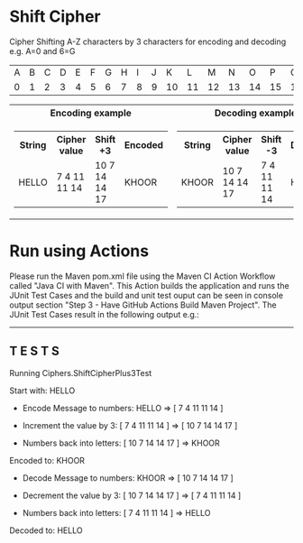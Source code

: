 # Shift Cipher
Cipher Shifting A-Z characters by 3 characters for encoding and decoding e.g. A=0 and 6=G
<table>
  <tr>
    <td>A</td>
    <td>B</td>
    <td>C</td>
    <td>D</td>
    <td>E</td>
    <td>F</td>
    <td>G</td>
    <td>H</td>
    <td>I</td>
    <td>J</td>
    <td>K</td>
    <td>L</td>
    <td>M</td>
    <td>N</td>
    <td>O</td>
    <td>P</td>
    <td>Q</td>
    <td>R</td>
    <td>...</td>
    <td>Z</td>
  </tr>
  <tr>
    <td>0</td>
    <td>1</td>
    <td>2</td>
    <td>3</td>
    <td>4</td>
    <td>5</td>
    <td>6</td>
    <td>7</td>
    <td>8</td>
    <td>9</td>
    <td>10</td>
    <td>11</td>
    <td>12</td>
    <td>13</td>
    <td>14</td>
    <td>15</td>
    <td>16</td>
    <td>17</td>
    <td>...</td>
    <td>25</td>
   </tr>
</table>

<table>
  <tr>
    <th>Encoding example</th>
    <th>Decoding example</th>
  </tr>
  <tr>
    <td>
      <table>
        <tr>
          <th>String</th>
          <th>Cipher value</th>
          <th>Shift +3</th>
          <th>Encoded</th>
        </tr>
        <tr>
          <td>HELLO</td>
          <td>7 4 11 11 14</td>
          <td>10 7 14 14 17</td>
          <td>KHOOR</td>
        </tr>
      </table>  
    </td>
    <td>
      <table>
        <tr>
          <th>String</th>
          <th>Cipher value</th>
          <th>Shift -3</th>
          <th>Decoded</th>
        </tr>
        <tr>
          <td>KHOOR</td>
          <td>10 7 14 14 17</td>
          <td>7 4 11 11 14</td>
          <td>HELLO</td>
        </tr>
      </table>  
    </td>
   </tr>
</table>

# Run using Actions
Please run the Maven pom.xml file using the Maven CI Action Workflow called "Java CI with Maven". This Action builds the application and runs the JUnit Test Cases and the build and unit test ouput can be seen in console output section "Step 3 - Have GitHub Actions Build Maven Project". The JUnit Test Cases result in the following output e.g.:

-------------------------------------------------------
 T E S T S
-------------------------------------------------------
Running Ciphers.ShiftCipherPlus3Test

Start with: HELLO

- Encode Message to numbers: HELLO => [ 7 4 11 11 14 ]

- Increment the value by 3:  [ 7 4 11 11 14 ] => [ 10 7 14 14 17 ]

- Numbers back into letters: [ 10 7 14 14 17 ] => KHOOR

Encoded to: KHOOR

- Decode Message to numbers: KHOOR => [ 10 7 14 14 17 ]

- Decrement the value by 3:  [ 10 7 14 14 17 ] => [ 7 4 11 11 14 ]

- Numbers back into letters: [ 7 4 11 11 14 ] => HELLO

Decoded to: HELLO
